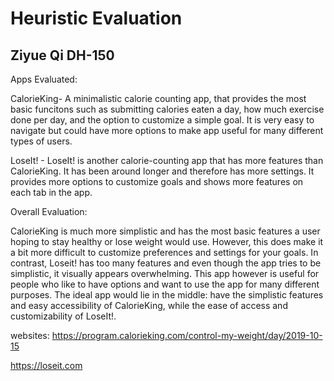 # Heuristic Evaluation
## Ziyue Qi DH-150

Apps Evaluated:

CalorieKing- A minimalistic calorie counting app, that provides the most basic funcitons such as submitting calories eaten a day, how much exercise done per day, and the option to customize a simple goal. It is very easy to navigate but could have more options to make app useful for many different types of users. 

LoseIt! - LoseIt! is another calorie-counting app that has more features than CalorieKing. It has been around longer and therefore has more settings. It provides more options to customize goals and shows more features on each tab in the app. 

Overall Evaluation: 

CalorieKing is much more simplistic and has the most basic features a user hoping to stay healthy or lose weight would use. However, this does make it a bit more difficult to customize preferences and settings for your goals. In contrast, Loseit! has too many features and even though the app tries to be simplistic, it visually appears overwhelming. This app however is useful for people who like to have options and want to use the app for many different purposes. The ideal app would lie in the middle: have the simplistic features and easy accessibility of CalorieKing,  while the ease of access and customizability of LoseIt!. 

websites: 
https://program.calorieking.com/control-my-weight/day/2019-10-15

https://loseit.com
